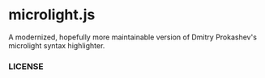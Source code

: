 microlight.js
=============

A modernized, hopefully more maintainable version of Dmitry Prokashev's microlight syntax highlighter.

### LICENSE

